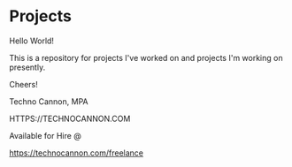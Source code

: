 # Projects
Hello World!

This is a repository for projects I've worked on and projects I'm working on presently.

Cheers!

Techno Cannon, MPA


HTTPS://TECHNOCANNON.COM

Available for Hire @ 

https://technocannon.com/freelance

